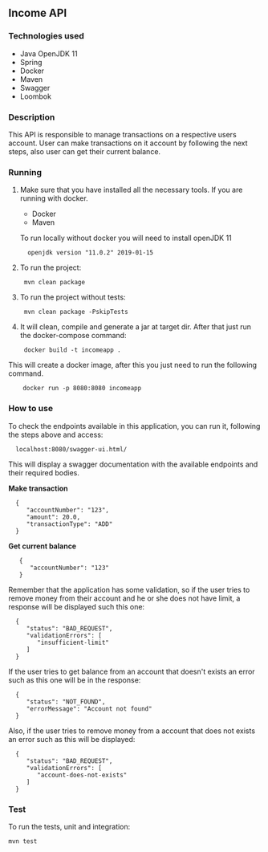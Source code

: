 ## Income API
### Technologies used

* Java OpenJDK 11
* Spring
* Docker
* Maven
* Swagger
* Loombok

### Description

This API is responsible to manage transactions on a respective users account.
User can make transactions on it account by following the next steps, also user can get
their current balance.

### Running
1. Make sure that you have installed all the necessary tools.
   If you are running with docker.
    * Docker
    * Maven

   To run locally without docker you will need to install openJDK 11

         openjdk version "11.0.2" 2019-01-15

2. To run the project:

        mvn clean package

3. To run the project without tests:

        mvn clean package -PskipTests

4. It will clean, compile and generate a jar at target dir. After that just run the docker-compose command:

        docker build -t incomeapp .

This will create a docker image, after this you just need to run the following command.

        docker run -p 8080:8080 incomeapp

### How to use

To check the endpoints available in this application, you can run it, following the steps above and access:

      localhost:8080/swagger-ui.html/

This will display a swagger documentation with the available endpoints and their required bodies.

**Make transaction**

      {
         "accountNumber": "123",
         "amount": 20.0,
         "transactionType": "ADD"
      }

**Get current balance**

       {
          "accountNumber": "123"
       }

Remember that the application has some validation, so if the user tries to
remove money from their account and he or she does not have limit, a response will be
displayed such this one:

      {
         "status": "BAD_REQUEST",
         "validationErrors": [
            "insufficient-limit"
         ]
      }

If the user tries to get balance from an account that doesn't exists an error such as this one
will be in the response:

      {
         "status": "NOT_FOUND",
         "errorMessage": "Account not found"
      }

Also, if the user tries to remove money from a account that does not exists an error such as this
will be displayed:

      {
         "status": "BAD_REQUEST",
         "validationErrors": [
            "account-does-not-exists"
         ]
      }

### Test

To run the tests, unit and integration:

    mvn test
